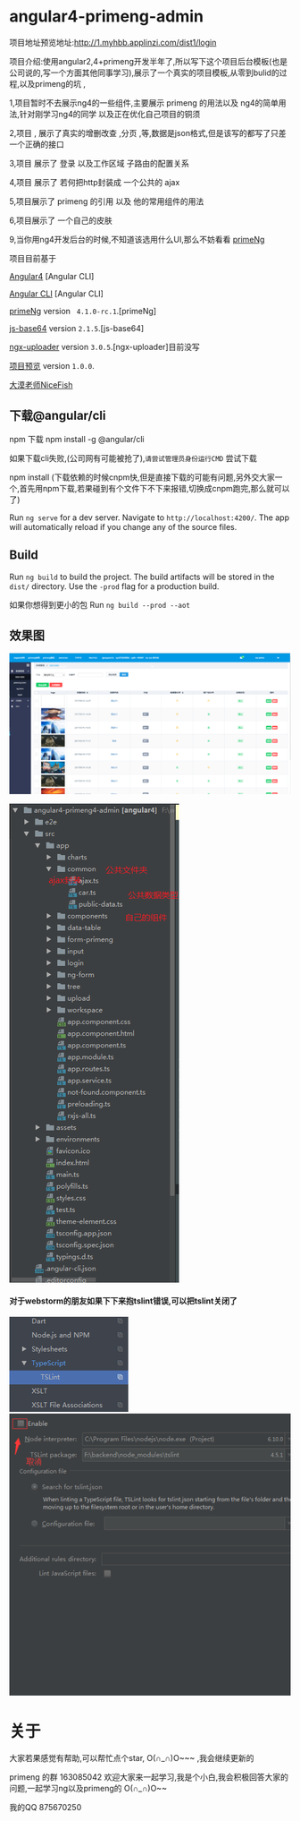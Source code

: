 # angular4-primeng-admin

项目地址预览地址:http://1.myhbb.applinzi.com/dist1/login

项目介绍:使用angular2,4+primeng开发半年了,所以写下这个项目后台模板(也是公司说的,写一个方面其他同事学习),展示了一个真实的项目模板,从零到bulid的过程,以及primeng的坑 , 

1,项目暂时不去展示ng4的一些组件,主要展示 primeng 的用法以及 ng4的简单用法,针对刚学习ng4的同学 以及正在优化自己项目的铜须

2,项目 , 展示了真实的增删改查 ,分页 ,等,数据是json格式,但是该写的都写了只差一个正确的接口

3,项目 展示了 登录 以及工作区域 子路由的配置关系

4,项目 展示了 若何把http封装成 一个公共的  ajax 

5,项目展示了 primeng 的引用 以及 他的常用组件的用法

6,项目展示了 一个自己的皮肤

9,当你用ng4开发后台的时候,不知道该选用什么UI,那么不妨看看 [primeNg](https://www.primefaces.org/primeng/#/)

项目目前基于

[Angular4](https://angular.cn/docs/ts/latest/quickstart.html) [Angular CLI]

[Angular CLI](https://cli.angular.io/) [Angular CLI]

[primeNg](https://www.primefaces.org/primeng/#/) version ` 4.1.0-rc.1`.[primeNg]

[js-base64](https://github.com/dankogai/js-base64) version `2.1.5`.[js-base64]

[ngx-uploader](https://github.com/jkuri/ngx-uploader) version `3.0.5`.[ngx-uploader]目前没写

[项目预览](http://1.myhbb.applinzi.com/dist1/index.html) version `1.0.0`.

[大漠老师NiceFish](http://git.oschina.net/mumu-osc/NiceFish) 

## 下载@angular/cli

npm 下载   npm install -g @angular/cli

如果下载cli失败,(公司网有可能被抢了),`请尝试管理员身份运行CMD` 尝试下载

npm install  (下载依赖的时候cnpm快,但是直接下载的可能有问题,另外交大家一个,首先用npm下载,若果碰到有个文件下不下来报错,切换成cnpm跑完,那么就可以了)

Run `ng serve` for a dev server. Navigate to `http://localhost:4200/`. The app will automatically reload if you change any of the source files.

## Build

Run `ng build` to build the project. The build artifacts will be stored in the `dist/` directory. Use the `-prod` flag for a production build.

如果你想得到更小的包 Run `ng build --prod --aot`

## 效果图

![缩略图](src/assets/image/md/2.png)

![缩略图](src/assets/image/md/1.png)

#### 对于webstorm的朋友如果下下来抱tslint错误,可以把tslint关闭了

![缩略图](src/assets/image/md/3.png)
![缩略图](src/assets/image/md/4.png)

# 关于

大家若果感觉有帮助,可以帮忙点个star, O(∩_∩)O~~~ ,我会继续更新的

primeng 的群  163085042  欢迎大家来一起学习,我是个小白,我会积极回答大家的问题,一起学习ng以及primeng的 O(∩_∩)O~~

我的QQ  875670250
